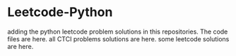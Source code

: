 # Leetcode-Python
adding the python leetcode problem solutions in this repositories. 
The code files are here.
all CTCI problems solutions are here.
some leetcode solutions are here.

































































































































































































































































































































































































































































































































































































































































































































































































































































































